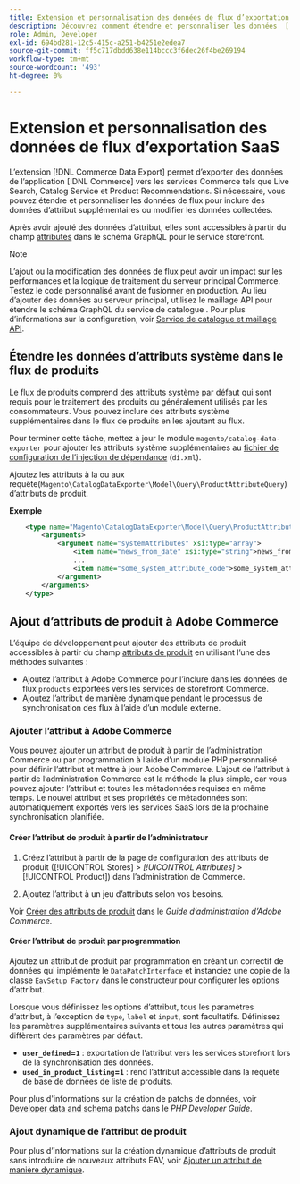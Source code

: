 ```yaml
---
title: Extension et personnalisation des données de flux d’exportation SaaS
description: Découvrez comment étendre et personnaliser les données  [!DNL SaaS Data Export]  flux.
role: Admin, Developer
exl-id: 694bd281-12c5-415c-a251-b4251e2edea7
source-git-commit: ff5c717dbdd638e114bccc3f6dec26f4be269194
workflow-type: tm+mt
source-wordcount: '493'
ht-degree: 0%

---
```


# Extension et personnalisation des données de flux d’exportation SaaS

L’extension [!DNL Commerce Data Export] permet d’exporter des données de l’application [!DNL Commerce] vers les services Commerce tels que Live Search, Catalog Service et Product Recommendations. Si nécessaire, vous pouvez étendre et personnaliser les données de flux pour inclure des données d’attribut supplémentaires ou modifier les données collectées.

Après avoir ajouté des données d’attribut, elles sont accessibles à partir du champ [attributes](https://developer.adobe.com/commerce/webapi/graphql/schema/catalog-service/queries/products/#productviewattribute-type) dans le schéma GraphQL pour le service storefront.

>[!NOTE]
>
>L’ajout ou la modification des données de flux peut avoir un impact sur les performances et la logique de traitement du serveur principal Commerce. Testez le code personnalisé avant de fusionner en production. Au lieu d’ajouter des données au serveur principal, utilisez le maillage API pour étendre le schéma GraphQL du service de catalogue . Pour plus d’informations sur la configuration, voir [Service de catalogue et maillage API](../catalog-service/mesh.md).

## Étendre les données d’attributs système dans le flux de produits

Le flux de produits comprend des attributs système par défaut qui sont requis pour le traitement des produits ou généralement utilisés par les consommateurs. Vous pouvez inclure des attributs système supplémentaires dans le flux de produits en les ajoutant au flux.

Pour terminer cette tâche, mettez à jour le module `magento/catalog-data-exporter` pour ajouter les attributs système supplémentaires au [fichier de configuration de l’injection de dépendance](https://developer.adobe.com/commerce/php/development/build/dependency-injection-file/) (`di.xml`).

Ajoutez les attributs à la ou aux requête(`Magento\CatalogDataExporter\Model\Query\ProductAttributeQuery`) d’attributs de produit.

**Exemple**

```xml
    <type name="Magento\CatalogDataExporter\Model\Query\ProductAttributeQuery">
        <arguments>
            <argument name="systemAttributes" xsi:type="array">
                <item name="news_from_date" xsi:type="string">news_from_date</item>
                ...
                <item name="some_system_attribute_code">some_system_attribute_code</item>
            </argument>
        </arguments>
    </type>
```

## Ajout d’attributs de produit à Adobe Commerce

L’équipe de développement peut ajouter des attributs de produit accessibles à partir du champ [attributs de produit](https://developer.adobe.com/commerce/webapi/graphql/schema/catalog-service/queries/products/#output-fields) en utilisant l’une des méthodes suivantes :

- Ajoutez l’attribut à Adobe Commerce pour l’inclure dans les données de flux `products` exportées vers les services de storefront Commerce.
- Ajoutez l’attribut de manière dynamique pendant le processus de synchronisation des flux à l’aide d’un module externe.

### Ajouter l’attribut à Adobe Commerce

Vous pouvez ajouter un attribut de produit à partir de l’administration Commerce ou par programmation à l’aide d’un module PHP personnalisé pour définir l’attribut et mettre à jour Adobe Commerce. L’ajout de l’attribut à partir de l’administration Commerce est la méthode la plus simple, car vous pouvez ajouter l’attribut et toutes les métadonnées requises en même temps. Le nouvel attribut et ses propriétés de métadonnées sont automatiquement exportés vers les services SaaS lors de la prochaine synchronisation planifiée.

#### Créer l’attribut de produit à partir de l’administrateur

1. Créez l’attribut à partir de la page de configuration des attributs de produit ([!UICONTROL Stores] > *[!UICONTROL Attributes]* > [!UICONTROL Product]) dans l’administration de Commerce.

1. Ajoutez l’attribut à un jeu d’attributs selon vos besoins.

Voir [Créer des attributs de produit](https://experienceleague.adobe.com/en/docs/commerce-admin/catalog/product-attributes/create/attribute-product-create) dans le *Guide d’administration d’Adobe Commerce*.

#### Créer l’attribut de produit par programmation

Ajoutez un attribut de produit par programmation en créant un correctif de données qui implémente le `DataPatchInterface` et instanciez une copie de la classe `EavSetup Factory` dans le constructeur pour configurer les options d’attribut.

Lorsque vous définissez les options d’attribut, tous les paramètres d’attribut, à l’exception de `type`, `label` et `input`, sont facultatifs. Définissez les paramètres supplémentaires suivants et tous les autres paramètres qui diffèrent des paramètres par défaut.

- **`user_defined`=`1`** : exportation de l’attribut vers les services storefront lors de la synchronisation des données.
- **`used_in_product_listing`=`1`** : rend l’attribut accessible dans la requête de base de données de liste de produits.

Pour plus d&#39;informations sur la création de patchs de données, voir [Developer data and schema patchs](https://developer.adobe.com/commerce/php/development/components/declarative-schema/patches/) dans le *PHP Developer Guide*.

### Ajout dynamique de l’attribut de produit

Pour plus d’informations sur la création dynamique d’attributs de produit sans introduire de nouveaux attributs EAV, voir [Ajouter un attribut de manière dynamique](add-attribute-dynamically.md).
